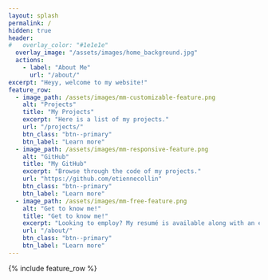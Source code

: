 ```yaml
---
layout: splash
permalink: /
hidden: true
header:
#   overlay_color: "#1e1e1e"
  overlay_image: "/assets/images/home_background.jpg"
  actions:
    - label: "About Me"
      url: "/about/"
excerpt: "Heyy, welcome to my website!"
feature_row:
  - image_path: /assets/images/mm-customizable-feature.png
    alt: "Projects"
    title: "My Projects"
    excerpt: "Here is a list of my projects."
    url: "/projects/"
    btn_class: "btn--primary"
    btn_label: "Learn more"
  - image_path: /assets/images/mm-responsive-feature.png
    alt: "GitHub"
    title: "My GitHub"
    excerpt: "Browse through the code of my projects."
    url: "https://github.com/etiennecollin"
    btn_class: "btn--primary"
    btn_label: "Learn more"
  - image_path: /assets/images/mm-free-feature.png
    alt: "Get to know me!"
    title: "Get to know me!"
    excerpt: "Looking to employ? My resumé is available along with an email to contact me if you need more info."
    url: "/about/"
    btn_class: "btn--primary"
    btn_label: "Learn more"      
---
```


{% include feature_row %}